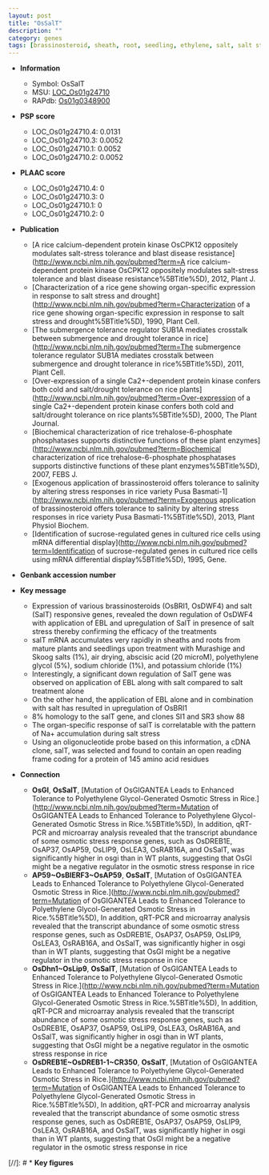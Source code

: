 ```yaml
---
layout: post
title: "OsSalT"
description: ""
category: genes
tags: [brassinosteroid, sheath, root, seedling, ethylene, salt, salt stress, potassium]
---
```


* **Information**  
    + Symbol: OsSalT  
    + MSU: [LOC_Os01g24710](http://rice.plantbiology.msu.edu/cgi-bin/ORF_infopage.cgi?orf=LOC_Os01g24710)  
    + RAPdb: [Os01g0348900](http://rapdb.dna.affrc.go.jp/viewer/gbrowse_details/irgsp1?name=Os01g0348900)  

* **PSP score**  
    + LOC_Os01g24710.4: 0.0131 
    + LOC_Os01g24710.3: 0.0052 
    + LOC_Os01g24710.1: 0.0052 
    + LOC_Os01g24710.2: 0.0052 

* **PLAAC score**  
    + LOC_Os01g24710.4: 0 
    + LOC_Os01g24710.3: 0 
    + LOC_Os01g24710.1: 0 
    + LOC_Os01g24710.2: 0 

* **Publication**  
    + [A rice calcium-dependent protein kinase OsCPK12 oppositely modulates salt-stress tolerance and blast disease resistance](http://www.ncbi.nlm.nih.gov/pubmed?term=A rice calcium-dependent protein kinase OsCPK12 oppositely modulates salt-stress tolerance and blast disease resistance%5BTitle%5D), 2012, Plant J.
    + [Characterization of a rice gene showing organ-specific expression in response to salt stress and drought](http://www.ncbi.nlm.nih.gov/pubmed?term=Characterization of a rice gene showing organ-specific expression in response to salt stress and drought%5BTitle%5D), 1990, Plant Cell.
    + [The submergence tolerance regulator SUB1A mediates crosstalk between submergence and drought tolerance in rice](http://www.ncbi.nlm.nih.gov/pubmed?term=The submergence tolerance regulator SUB1A mediates crosstalk between submergence and drought tolerance in rice%5BTitle%5D), 2011, Plant Cell.
    + [Over-expression of a single Ca2+-dependent protein kinase confers both cold and salt/drought tolerance on rice plants](http://www.ncbi.nlm.nih.gov/pubmed?term=Over-expression of a single Ca2+-dependent protein kinase confers both cold and salt/drought tolerance on rice plants%5BTitle%5D), 2000, The Plant Journal.
    + [Biochemical characterization of rice trehalose-6-phosphate phosphatases supports distinctive functions of these plant enzymes](http://www.ncbi.nlm.nih.gov/pubmed?term=Biochemical characterization of rice trehalose-6-phosphate phosphatases supports distinctive functions of these plant enzymes%5BTitle%5D), 2007, FEBS J.
    + [Exogenous application of brassinosteroid offers tolerance to salinity by altering stress responses in rice variety Pusa Basmati-1](http://www.ncbi.nlm.nih.gov/pubmed?term=Exogenous application of brassinosteroid offers tolerance to salinity by altering stress responses in rice variety Pusa Basmati-1%5BTitle%5D), 2013, Plant Physiol Biochem.
    + [Identification of sucrose-regulated genes in cultured rice cells using mRNA differential display](http://www.ncbi.nlm.nih.gov/pubmed?term=Identification of sucrose-regulated genes in cultured rice cells using mRNA differential display%5BTitle%5D), 1995, Gene.

* **Genbank accession number**  

* **Key message**  
    + Expression of various brassinosteroids (OsBRI1, OsDWF4) and salt (SalT) responsive genes, revealed the down regulation of OsDWF4 with application of EBL and upregulation of SalT in presence of salt stress thereby confirming the efficacy of the treatments
    + salT mRNA accumulates very rapidly in sheaths and roots from mature plants and seedlings upon treatment with Murashige and Skoog salts (1%), air drying, abscisic acid (20 microM), polyethylene glycol (5%), sodium chloride (1%), and potassium chloride (1%)
    + Interestingly, a significant down regulation of SalT gene was observed on application of EBL along with salt compared to salt treatment alone
    + On the other hand, the application of EBL alone and in combination with salt has resulted in upregulation of OsBRI1
    + 8% homology to the salT gene, and clones SI1 and SR3 show 88
    + The organ-specific response of salT is correlatable with the pattern of Na+ accumulation during salt stress
    + Using an oligonucleotide probe based on this information, a cDNA clone, salT, was selected and found to contain an open reading frame coding for a protein of 145 amino acid residues

* **Connection**  
    + __OsGI__, __OsSalT__, [Mutation of OsGIGANTEA Leads to Enhanced Tolerance to Polyethylene Glycol-Generated Osmotic Stress in Rice.](http://www.ncbi.nlm.nih.gov/pubmed?term=Mutation of OsGIGANTEA Leads to Enhanced Tolerance to Polyethylene Glycol-Generated Osmotic Stress in Rice.%5BTitle%5D), In addition, qRT-PCR and microarray analysis revealed that the transcript abundance of some osmotic stress response genes, such as OsDREB1E, OsAP37, OsAP59, OsLIP9, OsLEA3, OsRAB16A, and OsSalT, was significantly higher in osgi than in WT plants, suggesting that OsGI might be a negative regulator in the osmotic stress response in rice
    + __AP59~OsBIERF3~OsAP59__, __OsSalT__, [Mutation of OsGIGANTEA Leads to Enhanced Tolerance to Polyethylene Glycol-Generated Osmotic Stress in Rice.](http://www.ncbi.nlm.nih.gov/pubmed?term=Mutation of OsGIGANTEA Leads to Enhanced Tolerance to Polyethylene Glycol-Generated Osmotic Stress in Rice.%5BTitle%5D), In addition, qRT-PCR and microarray analysis revealed that the transcript abundance of some osmotic stress response genes, such as OsDREB1E, OsAP37, OsAP59, OsLIP9, OsLEA3, OsRAB16A, and OsSalT, was significantly higher in osgi than in WT plants, suggesting that OsGI might be a negative regulator in the osmotic stress response in rice
    + __OsDhn1~OsLip9__, __OsSalT__, [Mutation of OsGIGANTEA Leads to Enhanced Tolerance to Polyethylene Glycol-Generated Osmotic Stress in Rice.](http://www.ncbi.nlm.nih.gov/pubmed?term=Mutation of OsGIGANTEA Leads to Enhanced Tolerance to Polyethylene Glycol-Generated Osmotic Stress in Rice.%5BTitle%5D), In addition, qRT-PCR and microarray analysis revealed that the transcript abundance of some osmotic stress response genes, such as OsDREB1E, OsAP37, OsAP59, OsLIP9, OsLEA3, OsRAB16A, and OsSalT, was significantly higher in osgi than in WT plants, suggesting that OsGI might be a negative regulator in the osmotic stress response in rice
    + __OsDREB1E~OsDREB1-1~CR350__, __OsSalT__, [Mutation of OsGIGANTEA Leads to Enhanced Tolerance to Polyethylene Glycol-Generated Osmotic Stress in Rice.](http://www.ncbi.nlm.nih.gov/pubmed?term=Mutation of OsGIGANTEA Leads to Enhanced Tolerance to Polyethylene Glycol-Generated Osmotic Stress in Rice.%5BTitle%5D), In addition, qRT-PCR and microarray analysis revealed that the transcript abundance of some osmotic stress response genes, such as OsDREB1E, OsAP37, OsAP59, OsLIP9, OsLEA3, OsRAB16A, and OsSalT, was significantly higher in osgi than in WT plants, suggesting that OsGI might be a negative regulator in the osmotic stress response in rice

[//]: # * **Key figures**  


